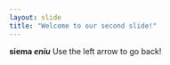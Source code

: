 ```yaml
---
layout: slide
title: "Welcome to our second slide!"
---
```

__siema *eniu*__
Use the left arrow to go back!
